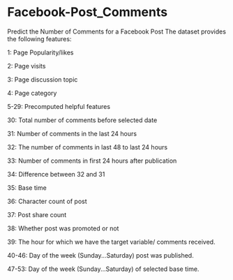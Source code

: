 # Facebook-Post_Comments
Predict the Number of Comments for a Facebook Post
The dataset provides the following features:

1: Page Popularity/likes

2: Page visits

3: Page discussion topic

4: Page category

5-29: Precomputed helpful features

30: Total number of comments before selected date

31: Number of comments in the last 24 hours

32: The number of comments in last 48 to last 24 hours

33: Number of comments in first 24 hours after publication

34: Difference between 32 and 31

35: Base time

36: Character count of post

37: Post share count

38: Whether post was promoted or not

39: The hour for which we have the target variable/ comments received.

40-46: Day of the week (Sunday...Saturday) post was published.

47-53: Day of the week (Sunday...Saturday) of selected base time.
